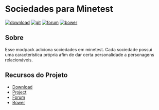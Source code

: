# Sociedades para Minetest

[![download](https://img.shields.io/github/tag/BrunoMine/sociedades.svg?style=flat-square&label=release)](https://github.com/BrunoMine/sociedades/archive/master.zip)
[![git](https://img.shields.io/badge/git-project-green.svg?style=flat-square)](https://github.com/BrunoMine/sociedades)
[![forum](https://img.shields.io/badge/minetest-mod-green.svg?style=flat-square)](https://forum.minetest.net/viewtopic.php?t=1)
[![bower](https://img.shields.io/badge/bower-mod-green.svg?style=flat-square)](https://minetest-bower.herokuapp.com/mods/sociedades)


## Sobre
Esse modpack adiciona sociedades em minetest.
Cada sociedade possui uma caracteristica própria afim de dar certa personalidade a personagens relacionáveis.


## Recursos do Projeto

* [Download](https://github.com/BrunoMine/sociedades/archive/master.zip)
* [Project](https://github.com/BrunoMine/sociedades)
* [Forum](https://forum.minetest.net/viewtopic.php?f=9&t=15382)
* [Bower](https://minetest-bower.herokuapp.com/mods/sociedades)

